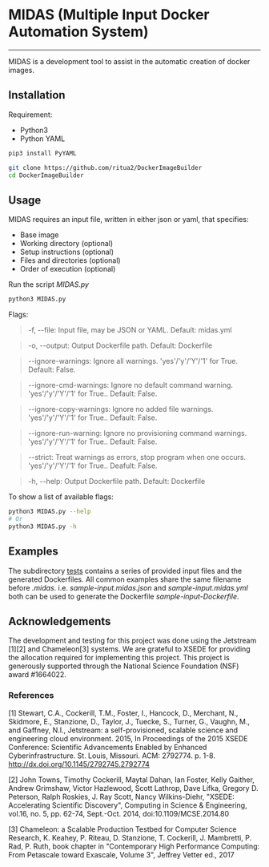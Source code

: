 # MIDAS (Multiple Input Docker Automation System)

-------

MIDAS is a development tool to assist in the automatic creation of docker images.


## Installation

Requirement:
* Python3
* Python YAML

```bash
pip3 install PyYAML

git clone https://github.com/ritua2/DockerImageBuilder
cd DockerImageBuilder
```



## Usage

MIDAS requires an input file, written in either json or yaml, that specifies:

* Base image
* Working directory (optional)
* Setup instructions (optional)
* Files and directories (optional)
* Order of execution (optional)

Run the script *MIDAS.py*

```bash
python3 MIDAS.py
```

Flags:

>	-f, --file: Input file, may be JSON or YAML. Default: midas.yml

>	-o, --output: Output Dockerfile path. Default: Dockerfile

>	--ignore-warnings: Ignore all warnings. 'yes'/'y'/'Y'/'1' for True. Default: False.

>	--ignore-cmd-warnings: Ignore no default command warning. 'yes'/'y'/'Y'/'1' for True.. Default: False.

>	--ignore-copy-warnings: Ignore no added file warnings. 'yes'/'y'/'Y'/'1' for True.. Default: False.

>	--ignore-run-warning: Ignore no provisioning command warnings. 'yes'/'y'/'Y'/'1' for True.. Default: False.

>	--strict: Treat warnings as errors, stop program when one occurs. 'yes'/'y'/'Y'/'1' for True.. Deafult: False.

>	-h, --help: Output Dockerfile path. Default: Dockerfile




To show a list of available flags:
```bash
python3 MIDAS.py --help
# Or
python3 MIDAS.py -h
```


## Examples

The subdirectory [tests](./tests) contains a series of provided input files and the generated Dockerfiles. All common examples share the same filename before
*.midas*. i.e. *sample-input.midas.json* and *sample-input.midas.yml* both can be used to generate the Dockerfile *sample-input-Dockerfile*.


## Acknowledgements

The development and testing for this project was done using the Jetstream \[1\]\[2\] and Chameleon\[3\] systems. We are grateful to XSEDE for providing the allocation required for implementing this project. This project is generously supported through the National Science Foundation (NSF) award \#1664022.  



### References

\[1\] Stewart, C.A., Cockerill, T.M., Foster, I., Hancock, D., Merchant, N., Skidmore, E., Stanzione, D., Taylor, J., Tuecke, S., Turner, G., Vaughn, M., and Gaffney, N.I., Jetstream: a self-provisioned, scalable science and engineering cloud environment. 2015, In Proceedings of the 2015 XSEDE Conference: Scientific Advancements Enabled by Enhanced Cyberinfrastructure. St. Louis, Missouri.  ACM: 2792774.  p. 1-8. http://dx.doi.org/10.1145/2792745.2792774 


\[2\] John Towns, Timothy Cockerill, Maytal Dahan, Ian Foster, Kelly Gaither, Andrew Grimshaw, Victor Hazlewood, Scott Lathrop, Dave Lifka, Gregory D. Peterson, Ralph Roskies, J. Ray Scott, Nancy Wilkins-Diehr, "XSEDE: Accelerating Scientific Discovery", Computing in Science & Engineering, vol.16, no. 5, pp. 62-74, Sept.-Oct. 2014, doi:10.1109/MCSE.2014.80


\[3\] Chameleon: a Scalable Production Testbed for Computer Science Research, K. Keahey, P. Riteau, D. Stanzione, T. Cockerill, J. Mambretti, P. Rad, P. Ruth,	book chapter in "Contemporary High Performance Computing: From Petascale toward Exascale, Volume 3",  Jeffrey Vetter ed., 2017 

